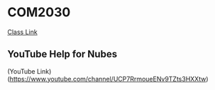 # COM2030
[Class Link](http://vanhoesenj.github.io/data.html)
## YouTube Help for Nubes
(YouTube Link) (https://www.youtube.com/channel/UCP7RrmoueENv9TZts3HXXtw)
